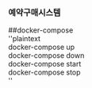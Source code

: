 ### 예약구매시스템  

##docker-compose  
''plaintext  
docker-compose up  
docker-compose down  
docker-compose start  
docker-compose stop  
''
